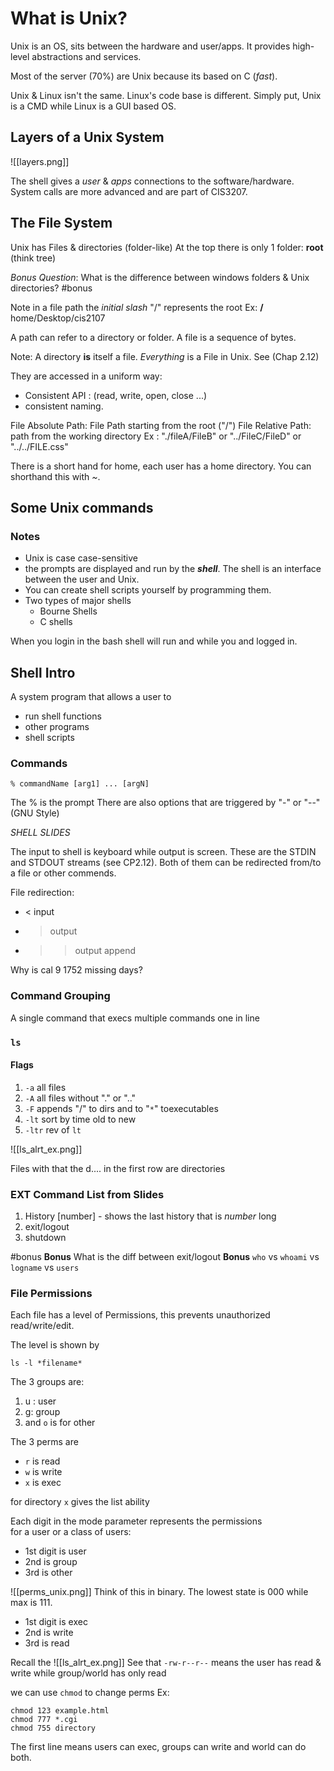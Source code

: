 # What is Unix?
Unix is an OS, sits between the hardware and user/apps. It provides high-level abstractions and services.  

Most of the server (70%) are Unix because its based on C (*fast*). 

Unix & Linux isn't the same. Linux's code base is different. Simply put, Unix is a CMD while Linux is a GUI based OS.

## Layers of a Unix System
![[layers.png]]

The shell gives a *user* & *apps* connections to the software/hardware. System calls are more advanced and are part of CIS3207.

## The File System
Unix has Files & directories (folder-like)
At the top there is only 1 folder: **root** (think tree)

*Bonus Question*: What is the difference between windows folders & Unix directories? #bonus

Note in a file path the *initial slash* "/" represents the root
Ex: **/** home/Desktop/cis2107

A path can refer to a directory or folder.
A file is a sequence of bytes.

Note: A directory **is** itself a file. 
*Everything* is a File in Unix. See (Chap 2.12)

They are accessed in a uniform way: 
- Consistent API : (read, write, open, close ...)
- consistent naming. 

File Absolute Path: File Path starting from the root ("/")
File Relative Path: path from the working directory
Ex : "./fileA/FileB" or "../FileC/FileD" or "../../FILE.css"

There is a short hand for home, each user has a home directory. You can shorthand this with *~*.


## Some Unix commands
### Notes
- Unix is case case-sensitive
- the prompts are displayed and run by the ***shell***. The shell is an interface between the user and Unix.
- You can create shell scripts yourself by programming them. 
- Two types of major shells
	- Bourne Shells
	- C shells

When you login in the bash shell will run and while you and logged in. 

## Shell Intro
A system program that allows a user to
- run shell functions
- other programs
- shell scripts

### Commands
```unix
% commandName [arg1] ... [argN]
```
The % is the prompt 
There are also options that are triggered by "-" or "--" (GNU Style)

_SHELL SLIDES_

The input to shell is keyboard while output is screen. These are the STDIN and STDOUT streams (see CP2.12). Both of them can be redirected from/to a file or other commends.

File redirection:
 - < input
 - > output
 - >> output append

Why is cal 9 1752 missing days?


### Command Grouping
A single command that execs multiple commands one in line 

### `ls`
#### Flags
1. `-a` all files
2. `-A` all files without "." or ".."
3. `-F` appends "/" to dirs and to "`*`" toexecutables 
4. `-lt` sort by time old to new
5. `-ltr` rev of `lt`

![[ls_alrt_ex.png]]

Files with that the d.... in the first row are directories

### EXT Command List from Slides
1. History [number] - shows the last history that is *number* long
2. exit/logout 
3. shutdown

#bonus 
**Bonus** What is the diff between exit/logout
**Bonus** `who` vs `whoami` vs `logname` vs `users`

### File Permissions
Each file has a level of Permissions, this prevents unauthorized read/write/edit.

The level is shown by 
```unix
ls -l *filename*
```

The 3 groups are:
1. u : user
2. g: group
3. and `o` is for other

The 3 perms are
- `r` is read
- `w` is write
- `x` is exec

for directory `x` gives the list ability

Each digit in the mode parameter represents the permissions  
for a user or a class of users:
- 1st digit is user
- 2nd is group
- 3rd is other

![[perms_unix.png]]
Think of this in binary. The lowest state is 000 while max is 111.
- 1st digit is exec
- 2nd is write
- 3rd is read

Recall the ![[ls_alrt_ex.png]]
See that `-rw-r--r--`
means the user has read & write while group/world has only read 

we can use `chmod` to change perms
Ex:
```unix
chmod 123 example.html
chmod 777 *.cgi
chmod 755 directory
```
The first line means users can exec, groups can write and world can do both. 